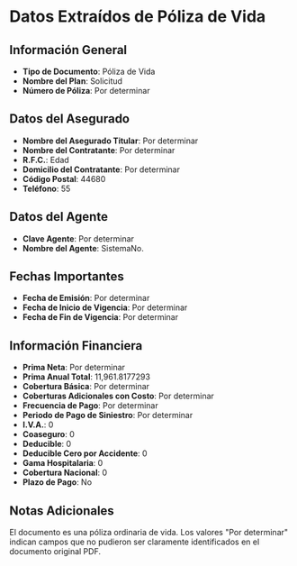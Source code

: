 # Datos Extraídos de Póliza de Vida

## Información General
- **Tipo de Documento**: Póliza de Vida
- **Nombre del Plan**: Solicitud
- **Número de Póliza**: Por determinar

## Datos del Asegurado
- **Nombre del Asegurado Titular**: Por determinar
- **Nombre del Contratante**: Por determinar
- **R.F.C.**: Edad
- **Domicilio del Contratante**: Por determinar
- **Código Postal**: 44680
- **Teléfono**: 55

## Datos del Agente
- **Clave Agente**: Por determinar
- **Nombre del Agente**: SistemaNo.

## Fechas Importantes
- **Fecha de Emisión**: Por determinar
- **Fecha de Inicio de Vigencia**: Por determinar
- **Fecha de Fin de Vigencia**: Por determinar

## Información Financiera
- **Prima Neta**: Por determinar
- **Prima Anual Total**: 11,961.8177293
- **Cobertura Básica**: Por determinar
- **Coberturas Adicionales con Costo**: Por determinar
- **Frecuencia de Pago**: Por determinar
- **Periodo de Pago de Siniestro**: Por determinar
- **I.V.A.**: 0
- **Coaseguro**: 0
- **Deducible**: 0
- **Deducible Cero por Accidente**: 0
- **Gama Hospitalaria**: 0
- **Cobertura Nacional**: 0
- **Plazo de Pago**: No

## Notas Adicionales
El documento es una póliza ordinaria de vida. Los valores "Por determinar" indican campos que no pudieron ser claramente identificados en el documento original PDF.